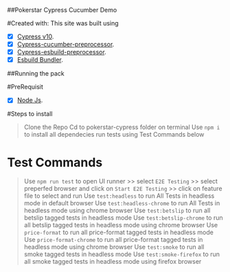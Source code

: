 ##Pokerstar Cypress Cucumber Demo

#Created with:
This site was built using

- [x] [Cypress v10](https://www.cypress.io/).
- [x] [Cypress-cucumber-preprocessor](https://github.com/badeball/cypress-cucumber-preprocessor).
- [x] [Cypress-esbuild-preprocessor](https://github.com/bahmutov/cypress-esbuild-preprocessor).
- [x] [Esbuild Bundler](https://github.com/badeball/cypress-cucumber-preprocessor/tree/master/examples).

##Running the pack

#PreRequisit

- [x] [Node Js](https://nodejs.org/es/download/).

#Steps to install

> Clone the Repo
> Cd to pokerstar-cypress folder on terminal
> Use `npm i` to install all dependecies
> run tests using Test Commands below

# Test Commands

> Use `npm run test` to open UI runner 
    >> select `E2E Testing` 
    >> select preperfed browser and click on `Start E2E Testing` 
    >> click on feature file to select and run
> Use `test:headless` to run All Tests in headless mode in default browser
> Use `test:headless-chrome` to run All Tests in headless mode using chrome browser
> Use `test:betslip` to run all betslip tagged tests in headless mode
> Use `test:betslip-chrome` to run all betslip tagged tests in headless mode using chrome browser
> Use `price-format` to run all price-format tagged tests in headless mode
> Use `price-format-chrome` to run all price-format tagged tests in headless mode using chrome browser
> Use `test:smoke` to run all smoke tagged tests in headless mode
> Use `test:smoke-firefox` to run all smoke tagged tests in headless mode using firefox browser